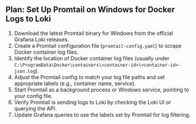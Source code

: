 ## Plan: Set Up Promtail on Windows for Docker Logs to Loki

1. Download the latest Promtail binary for Windows from the official Grafana Loki releases.
2. Create a Promtail configuration file (`promtail-config.yaml`) to scrape Docker container log files.
3. Identify the location of Docker container log files (usually under `C:\ProgramData\Docker\containers\<container-id>\<container-id>-json.log`).
4. Adjust the Promtail config to match your log file paths and set appropriate labels (e.g., container name, service).
5. Start Promtail as a background process or Windows service, pointing to your config file.
6. Verify Promtail is sending logs to Loki by checking the Loki UI or querying the API.
7. Update Grafana queries to use the labels set by Promtail for log filtering.
